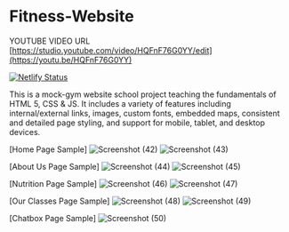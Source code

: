 # Fitness-Website

YOUTUBE VIDEO URL [https://studio.youtube.com/video/HQFnF76G0YY/edit](https://youtu.be/HQFnF76G0YY)

[![Netlify Status](https://api.netlify.com/api/v1/badges/3075dd26-cf8b-4065-aa26-e6b13f23d635/deploy-status)](https://app.netlify.com/sites/friendly-hypatia-a25ed2/deploys)

This is a mock-gym website school project teaching the fundamentals of HTML 5, CSS & JS. It includes a variety of features including internal/external links, images, custom fonts, embedded maps, consistent and detailed page styling, and support for mobile, tablet, and desktop devices.

[Home Page Sample]
![Screenshot (42)](https://github.com/RAHULPATEL2002/DevHeat_Beta/assets/146648471/ba63a8c4-122b-414d-95f9-fca6e802a78f)
![Screenshot (43)](https://github.com/RAHULPATEL2002/DevHeat_Beta/assets/146648471/a6ce21d0-7dd5-49c5-9798-6e5b10f2bf17)

[About Us Page Sample]
![Screenshot (44)](https://github.com/RAHULPATEL2002/DevHeat_Beta/assets/146648471/a666733b-82ee-4d5b-8e6c-a4cc65475994)
![Screenshot (45)](https://github.com/RAHULPATEL2002/DevHeat_Beta/assets/146648471/8bc06083-6d4c-4949-a0a5-0db13d2ba86c)


[Nutrition Page Sample]
![Screenshot (46)](https://github.com/RAHULPATEL2002/DevHeat_Beta/assets/146648471/ae8dccf2-7ce5-4448-a27e-01c3f797714d)
![Screenshot (47)](https://github.com/RAHULPATEL2002/DevHeat_Beta/assets/146648471/43a2e7c6-09a3-49d1-ba61-c39195872f02)

[Our Classes Page Sample]
![Screenshot (48)](https://github.com/RAHULPATEL2002/DevHeat_Beta/assets/146648471/ef5a6fa2-2063-40a5-affc-ee467cf4b1c5)
![Screenshot (49)](https://github.com/RAHULPATEL2002/DevHeat_Beta/assets/146648471/daf30167-0dbe-41be-8859-af7e6712897f)


[Chatbox Page Sample]
![Screenshot (50)](https://github.com/RAHULPATEL2002/DevHeat_Beta/assets/146648471/f0d035ec-9c3a-4be9-a328-81c240a32498)
